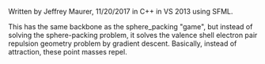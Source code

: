 Written by Jeffrey Maurer, 11/20/2017 in C++ in VS 2013 using SFML.

This has the same backbone as the sphere_packing "game", but instead of solving the sphere-packing problem, it solves the valence shell electron pair repulsion geometry problem by gradient descent. Basically, instead of attraction, these point masses repel.
